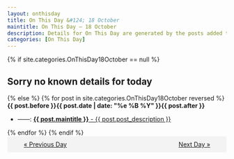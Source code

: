 ```yaml
---
layout: onthisday
title: On This Day &#124; 18 October
maintitle: On This Day — 18 October
description: Details for On This Day are generated by the posts added to the website so the content is subject to changes/updates over time.
categories: [On This Day]
---
```


{% if site.categories.OnThisDay18October == null %}
<h2>Sorry no known details for today</h2>
{% else %}
{% for post in site.categories.OnThisDay18October reversed %}
<strong>{{ post.before }}{{ post.date | date: "%e %B %Y" }}{{ post.after }}</strong>
<ul>
<li> ——: <a class="{{ post.class }}" href="{{ post.url }}"><strong>{{ post.maintitle }}</strong> - {{ post.post_description }}</a></li>
</ul>
{% endfor %}
{% endif %}
<br />
<div style="background-color: #f3f3f3; padding: 10px; border-radius: 5px; text-align: center; display: flex; justify-content: space-evenly;">
<a href="/onthisday/10/10-17">« Previous Day</a>
<span style="visibility:hidden;">[ Visit Leap Year February 29 ]</span>
<a href="/onthisday/10/10-19">Next Day »</a>
</div>

